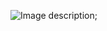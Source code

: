 ![Image description]('https://github.com/marcysilverman/Giphy-Search/blob/master/screencapture-localhost-3001-2019-04-19-20_18_43.png');